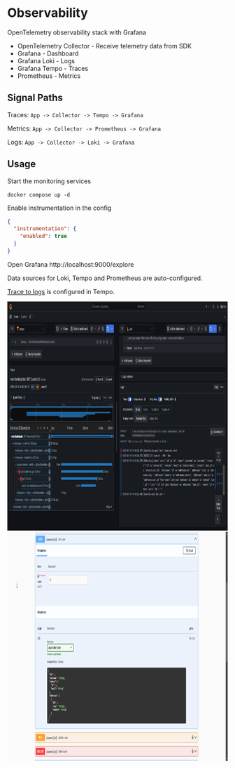 # Observability

OpenTelemetry observability stack with Grafana

- OpenTelemetry Collector - Receive telemetry data from SDK
- Grafana - Dashboard
- Grafana Loki - Logs
- Grafana Tempo - Traces
- Prometheus - Metrics

## Signal Paths

Traces: `App -> Collector -> Tempo -> Grafana`

Metrics: `App -> Collector -> Prometheus -> Grafana`

Logs: `App -> Collector -> Loki -> Grafana`

## Usage

Start the monitoring services

```
docker compose up -d
```

Enable instrumentation in the config

```json
{
  "instrumentation": {
    "enabled": true
  }
}
```

Open Grafana
http://localhost:9000/explore

Data sources for Loki, Tempo and Prometheus are auto-configured.

[Trace to logs](https://grafana.com/docs/grafana/next/datasources/tempo/configure-tempo-data-source/#trace-to-logs)
is configured in Tempo.

<img height="522" src=".\img\2025-01-15_14-41-36.png" width="1100"/>

<img height="522" src=".\img\2025-01-15_14-40-47.gif" width="1100"/>
